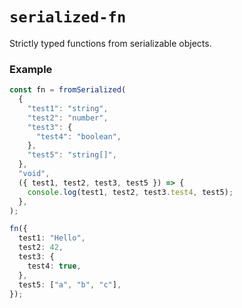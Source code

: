 # `serialized-fn`

Strictly typed functions from serializable objects.

### Example

```ts
const fn = fromSerialized(
  {
    "test1": "string",
    "test2": "number",
    "test3": {
      "test4": "boolean",
    },
    "test5": "string[]",
  },
  "void",
  ({ test1, test2, test3, test5 }) => {
    console.log(test1, test2, test3.test4, test5);
  },
);

fn({
  test1: "Hello",
  test2: 42,
  test3: {
    test4: true,
  },
  test5: ["a", "b", "c"],
});
```